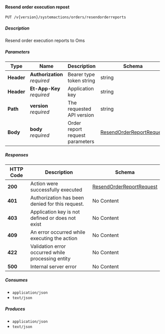 
<a name="systemactions_resendorderreport"></a>
#### Resend order execution repost
```
PUT /v{version}/systemactions/orders/resendorderreports
```


##### Description
Resend order execution reports to Oms


##### Parameters

|Type|Name|Description|Schema|Default|
|---|---|---|---|---|
|**Header**|**Authorization**  <br>*required*|Bearer type token string|string||
|**Header**|**Et-App-Key**  <br>*required*|Application key|string||
|**Path**|**version**  <br>*required*|The requested API version|string|`"1.0"`|
|**Body**|**body**  <br>*required*|Order report request parameters|[ResendOrderReportRequest](#resendorderreportrequest)||


##### Responses

|HTTP Code|Description|Schema|
|---|---|---|
|**200**|Action were successfully executed|[ResendOrderReportRequest](#resendorderreportrequest)|
|**401**|Authorization has been denied for this request.|No Content|
|**403**|Application key is not defined or does not exist|No Content|
|**409**|An error occurred while executing the action|No Content|
|**422**|Validation error occurred while processing entity|No Content|
|**500**|Internal server error|No Content|


##### Consumes

* `application/json`
* `text/json`


##### Produces

* `application/json`
* `text/json`



